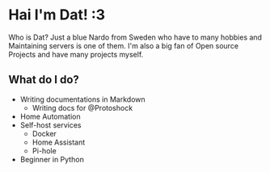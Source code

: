 # Hai I'm Dat! :3
Who is Dat? Just a blue Nardo from Sweden who have to many hobbies and Maintaining servers is one of them. I'm also a big fan of Open source Projects and have many projects myself.

## What do I do?

- Writing documentations in Markdown
    - Writing docs for @Protoshock
- Home Automation
- Self-host services
    - Docker
    - Home Assistant
    - Pi-hole
- Beginner in Python